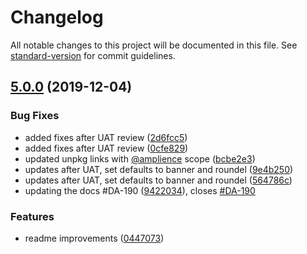# Changelog

All notable changes to this project will be documented in this file. See [standard-version](https://github.com/conventional-changelog/standard-version) for commit guidelines.

## [5.0.0](https://github.com/amplience/dynamic-content-accelerators/compare/v4.0.0...v5.0.0) (2019-12-04)


### Bug Fixes

* added fixes after UAT review ([2d6fcc5](https://github.com/amplience/dynamic-content-accelerators/commit/2d6fcc5))
* added fixes after UAT review ([0cfe829](https://github.com/amplience/dynamic-content-accelerators/commit/0cfe829))
* updated unpkg links with [@amplience](https://github.com/amplience) scope ([bcbe2e3](https://github.com/amplience/dynamic-content-accelerators/commit/bcbe2e3))
* updates after UAT, set defaults to banner and roundel ([9e4b250](https://github.com/amplience/dynamic-content-accelerators/commit/9e4b250))
* updates after UAT, set defaults to banner and roundel ([564786c](https://github.com/amplience/dynamic-content-accelerators/commit/564786c))
* updating the docs #DA-190 ([9422034](https://github.com/amplience/dynamic-content-accelerators/commit/9422034)), closes [#DA-190](https://github.com/amplience/dynamic-content-accelerators/issues/DA-190)


### Features

* readme improvements ([0447073](https://github.com/amplience/dynamic-content-accelerators/commit/0447073))

